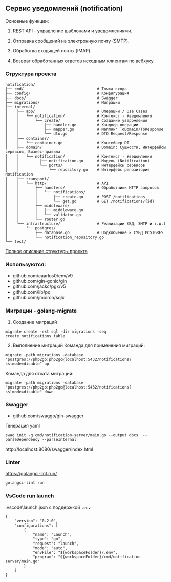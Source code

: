 ## Сервис уведомлений (notification)

Основные функции:

1. REST API - управление шаблонами и уведомлениями.

2. Отправка сообщений на электронную почту (SMTP).

3. Обработка входящей почты (IMAP).

4. Возврат обработанных ответов исходным клиентам по вебхуку.

### Структура проекта
```
notification/
├── cmd/                                # Точка входа
├── config/                             # Конфигурация
├── docs/                               # Swagger
├── migrations/                         # Миграции
├── internal/                           
│    ├── app/                           # Операции / Use Cases
│    │   └── notification/              # Контекст - Уведомления
│    │       └── create/                # Создание уведомления
│    │           ├── handler.go         # Хэндлер операции
│    │           ├── mapper.go          # Маппинг ToDomain/ToResponse
│    │           └── dto.go             # DTO Request/Response
│    ├── container/            
│    │   └── container.go               # Контейнер DI
│    ├── domain/                        # Domain: Сущности, Интерфейсы сервисов, Бизнес-правила
│    │   └── notification/              # Контекст - Уведомления
│    │         ├── notification.go      # Модель (Notification)
│    │         └── ports/               # Интерфейсы сервисов
│    │             └── repository.go    # Интерфейс репозитория Notification
│    ├── transport/
│    │   └── http/                      # API 
│    │       ├── handlers/              # Обработчики HTTP запросов
│    │       │   └── notifications/
│    │       │       ├── create.go      # POST /notifications
│    │       │       └── get.go         # GET /notifications/{id}    
│    │       ├── middleware/
│    │       │   ├── middleware.go   
│    │       │   └── validator.go   
│    │       └── router.go
│    └── infrastructure/                # Реализации (БД, SMTP и т.д.)
│        └── postgres/
│            ├── database.go            # Подключение к СУБД POSTGRES
│            └── notification_repository.go
└── test/ 
```
[Полное описание структуры проекта](./structure.md)

### Используются:
- github.com/caarlos0/env/v9
- github.com/gin-gonic/gin
- github.com/jackc/pgx/v5
- github.com/lib/pq
- github.com/jmoiron/sqlx


### Миграции - golang-migrate

1. Создание миграций
```
migrate create -ext sql -dir migrations -seq create_notifications_table
```

2. Выполнение миграций
Команда для применения миграций:
```
migrate -path migrations -database "postgres://php2go:php2go@localhost:5432/notifications?sslmode=disable" up
```

Команда для отката миграций:
```
migrate -path migrations -database "postgres://php2go:php2go@localhost:5432/notifications?sslmode=disable" down
```


### Swagger
- github.com/swaggo/gin-swagger

Генерация yaml 
```
swag init -g cmd/notification-server/main.go --output docs  --parseDependency --parseInternal 
```

http://localhost:8080/swagger/index.html


### Linter

https://golangci-lint.run/

```
golangci-lint run 
```

### VsCode run launch
.vscode\launch.json с поддержкой `.env`
```
{
	"version": "0.2.0",
	"configurations": [
		{
			"name": "Launch",
			"type": "go",
			"request": "launch",
			"mode": "auto",
			"envFile": "${workspaceFolder}/.env",
			"program": "${workspaceFolder}/cmd/notification-server/main.go"
		}
	]
}
```